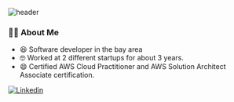 <!--
**moonnada/moonnada** is a ✨ _special_ ✨ repository because its `README.md` (this file) appears on your GitHub profile.

Here are some ideas to get you started:

- 🔭 I’m currently working on ...
- 🌱 I’m currently learning ...
- 👯 I’m looking to collaborate on ...
- 🤔 I’m looking for help with ...
- 💬 Ask me about ...
- 📫 How to reach me: ...
- 😄 Pronouns: ...
- ⚡ Fun fact: ...
-->


![header](https://capsule-render.vercel.app/api?type=waving&color=auto&height=200&section=header&text=moonnada🌙&fontSize=60)



### 👨‍💻 About Me
  * 😆 Software developer in the bay area
  * 🤓 Worked at 2 different startups for about 3 years.
  * 😄 Certified AWS Cloud Practitioner and AWS Solution Architect Associate certification.
<a href="https://www.linkedin.com/in/ray-kim0727/">
  <img
    alt="Linkedin"
    src="https://img.shields.io/badge/linkedin-0077B5?logo=linkedin&logoColor=white&style=for-the-badge"
  />
</a>
 <br />

